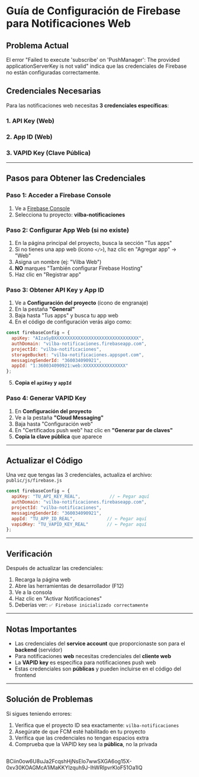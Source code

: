 # Guía de Configuración de Firebase para Notificaciones Web

## Problema Actual
El error "Failed to execute 'subscribe' on 'PushManager': The provided applicationServerKey is not valid" indica que las credenciales de Firebase no están configuradas correctamente.

## Credenciales Necesarias
Para las notificaciones web necesitas **3 credenciales específicas**:

### 1. API Key (Web)
### 2. App ID (Web)
### 3. VAPID Key (Clave Pública)

---

## Pasos para Obtener las Credenciales

### Paso 1: Acceder a Firebase Console
1. Ve a [Firebase Console](https://console.firebase.google.com/)
2. Selecciona tu proyecto: **vilba-notificaciones**

### Paso 2: Configurar App Web (si no existe)
1. En la página principal del proyecto, busca la sección "Tus apps"
2. Si no tienes una app web (ícono `</>`), haz clic en "Agregar app" → "Web"
3. Asigna un nombre (ej: "Vilba Web")
4. **NO** marques "También configurar Firebase Hosting"
5. Haz clic en "Registrar app"

### Paso 3: Obtener API Key y App ID
1. Ve a **Configuración del proyecto** (ícono de engranaje)
2. En la pestaña **"General"**
3. Baja hasta "Tus apps" y busca tu app web
4. En el código de configuración verás algo como:
```javascript
const firebaseConfig = {
  apiKey: "AIzaSyBXXXXXXXXXXXXXXXXXXXXXXXXXXXXXXXX",
  authDomain: "vilba-notificaciones.firebaseapp.com",
  projectId: "vilba-notificaciones",
  storageBucket: "vilba-notificaciones.appspot.com",
  messagingSenderId: "360034090921",
  appId: "1:360034090921:web:XXXXXXXXXXXXXXXX"
};
```
5. **Copia el `apiKey` y `appId`**

### Paso 4: Generar VAPID Key
1. En **Configuración del proyecto**
2. Ve a la pestaña **"Cloud Messaging"**
3. Baja hasta "Configuración web"
4. En "Certificados push web" haz clic en **"Generar par de claves"**
5. **Copia la clave pública** que aparece

---

## Actualizar el Código

Una vez que tengas las 3 credenciales, actualiza el archivo:
`public/js/firebase.js`

```javascript
const firebaseConfig = {
  apiKey: "TU_API_KEY_REAL",           // ← Pegar aquí
  authDomain: "vilba-notificaciones.firebaseapp.com",
  projectId: "vilba-notificaciones",
  messagingSenderId: "360034090921",
  appId: "TU_APP_ID_REAL",            // ← Pegar aquí
  vapidKey: "TU_VAPID_KEY_REAL"       // ← Pegar aquí
};
```

---

## Verificación

Después de actualizar las credenciales:
1. Recarga la página web
2. Abre las herramientas de desarrollador (F12)
3. Ve a la consola
4. Haz clic en "Activar Notificaciones"
5. Deberías ver: `✅ Firebase inicializado correctamente`

---

## Notas Importantes

- Las credenciales del **service account** que proporcionaste son para el **backend** (servidor)
- Para notificaciones **web** necesitas credenciales del **cliente web**
- La **VAPID key** es específica para notificaciones push web
- Estas credenciales son **públicas** y pueden incluirse en el código del frontend

---

## Solución de Problemas

Si sigues teniendo errores:
1. Verifica que el proyecto ID sea exactamente: `vilba-notificaciones`
2. Asegúrate de que FCM esté habilitado en tu proyecto
3. Verifica que las credenciales no tengan espacios extra
4. Comprueba que la VAPID key sea la **pública**, no la privada




<script type="module">
  // Import the functions you need from the SDKs you need
  import { initializeApp } from "https://www.gstatic.com/firebasejs/11.10.0/firebase-app.js";
  // TODO: Add SDKs for Firebase products that you want to use
  // https://firebase.google.com/docs/web/setup#available-libraries

  // Your web app's Firebase configuration
  const firebaseConfig = {
    apiKey: "AIzaSyDAj_6_s0Uc6zeqjivhM2HEK4Dr8sfU5Oc",
    authDomain: "vilba-notificaciones.firebaseapp.com",
    projectId: "vilba-notificaciones",
    storageBucket: "vilba-notificaciones.firebasestorage.app",
    messagingSenderId: "360034090921",
    appId: "1:360034090921:web:c66e285ff5805872694eb8"
  };

  // Initialize Firebase
  const app = initializeApp(firebaseConfig);
</script>


##

BCiin0ow6U8uJa2FcqshHjNsElo7wwSXGA6og15X-0xv30KOAGMcA1iMaKKYlzquh9J-IhWRIpvrKloF51Oa1lQ